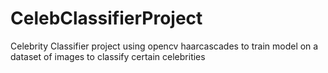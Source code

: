 # CelebClassifierProject
Celebrity Classifier project using opencv haarcascades to train model on a dataset of images to classify certain celebrities

